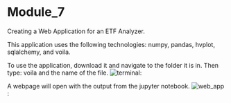 # Module_7

Creating a Web Application for an ETF Analyzer.

This application uses the following technologies: numpy, pandas, hvplot, sqlalchemy, and voila.

To use the application, download it and navigate to the folder it is in. Then type: voila and the name of the file.
![terminal](/Desktop/terminal.png):

A webpage will open with the output from the jupyter notebook.
![web_app](/Desktop/web_app.png):